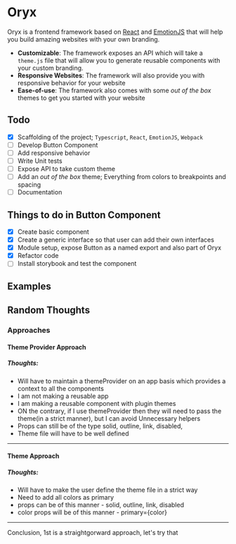 # Oryx

Oryx is a frontend framework based on [React](https://github.com/facebook/react/) and [EmotionJS](https://github.com/emotion-js/emotion) that will help you build amazing websites with your own branding.

- **Customizable**: The framework exposes an API which will take a `theme.js` file that will allow you to generate reusable components with your custom branding.
- **Responsive Websites**: The framework will also provide you with responsive behavior for your website
- **Ease-of-use**: The framework also comes with some *out of the box* themes to get you started with your website

## Todo

- [x] Scaffolding of the project; `Typescript`, `React`, `EmotionJS`, `Webpack`
- [ ] Develop Button Component
- [ ] Add responsive behavior
- [ ] Write Unit tests
- [ ] Expose API to take custom theme
- [ ] Add an *out of the box* theme; Everything from colors to breakpoints and spacing
- [ ] Documentation

## Things to do in Button Component

- [x] Create basic component
- [x] Create a generic interface so that user can add their own interfaces
- [x] Module setup, expose Button as a named export and also part of Oryx
- [x] Refactor code
- [ ] Install storybook and test the component

## Examples

## Random Thoughts

### Approaches

#### Theme Provider Approach

##### Thoughts:

- Will have to maintain a themeProvider on an app basis which provides a context to all the components
- I am not making a reusable app
- I am making a reusable component with plugin themes
- ON the contrary, if I use themeProvider then they will need to pass the theme(in a strict manner), but I can avoid Unnecessary helpers
- Props can still be of the type solid, outline, link, disabled,
- Theme file will have to be well defined

---

#### Theme Approach


##### Thoughts:
- Will have to make the user define the theme file in a strict way
- Need to add all colors as primary
- props can be of this manner - solid, outline, link, disabled
- color props will be of this manner - primary={color}

---

Conclusion, 1st is a straightgorward approach, let's try that